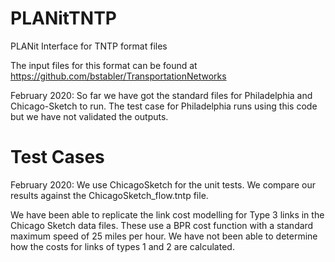 # PLANitTNTP

PLANit Interface for TNTP format files

The input files for this format can be found at https://github.com/bstabler/TransportationNetworks

February 2020: So far we have got the standard files for Philadelphia and Chicago-Sketch to run.  The test case for Philadelphia runs using this code but we have not validated the outputs.

# Test Cases

February 2020:  We use ChicagoSketch for the unit tests.  We compare our results against the ChicagoSketch_flow.tntp file.

We have been able to replicate the link cost modelling for Type 3 links in the Chicago Sketch data files.  These use a BPR cost function with a standard maximum speed of 25 miles per hour.  We have not been able to determine how the costs for links of types 1 and 2 are calculated.